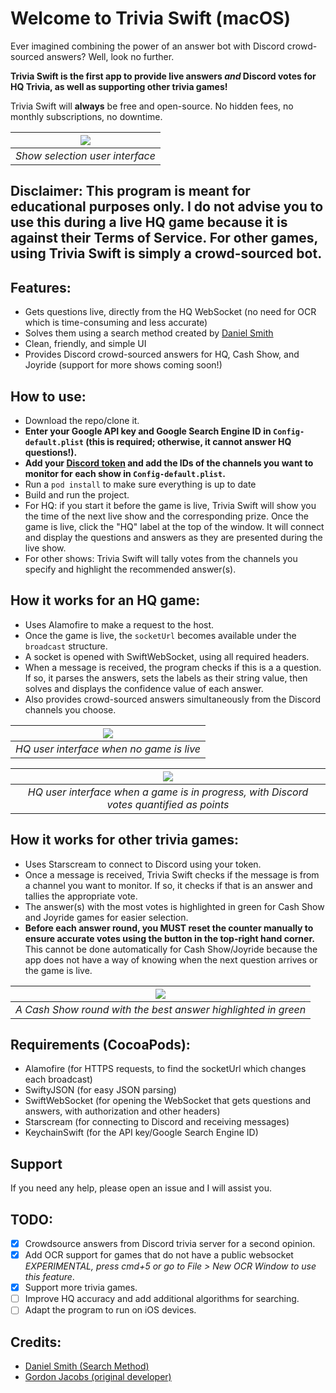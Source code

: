 # Welcome to Trivia Swift (macOS)

Ever imagined combining the power of an answer bot with Discord crowd-sourced answers? Well, look no further. 

**Trivia Swift is the first app to provide live answers *and* Discord votes for HQ Trivia, as well as supporting other trivia games!** 

Trivia Swift will **always** be free and open-source. No hidden fees, no monthly subscriptions, no downtime.

| ![](https://i.imgur.com/NKIezgd.png) | 
|:--:| 
| *Show selection user interface* |

## Disclaimer: This program is meant for educational purposes only. I do not advise you to use this during a live HQ game because it is against their Terms of Service. For other games, using Trivia Swift is simply a crowd-sourced bot.

## Features:
- Gets questions live, directly from the HQ WebSocket (no need for OCR which is time-consuming and less accurate)
- Solves them using a search method created by [Daniel Smith](https://github.com/DanielSmith1239/)
- Clean, friendly, and simple UI
- Provides Discord crowd-sourced answers for HQ, Cash Show, and Joyride (support for more shows coming soon!)

## How to use:
- Download the repo/clone it.
- **Enter your Google API key and Google Search Engine ID in `Config-default.plist` (this is required; otherwise, it cannot answer HQ questions!).**
- **Add your [Discord token](https://github.com/TheRacingLion/Discord-SelfBot/wiki/Discord-Token-Tutorial) and add the IDs of the channels you want to monitor for each show in `Config-default.plist`.**
- Run a `pod install` to make sure everything is up to date
- Build and run the project. 
- For HQ: if you start it before the game is live, Trivia Swift will show you the time of the next live show and the corresponding prize. Once the game is live, click the "HQ" label at the top of the window. It will connect and display the questions and answers as they are presented during the live show.
- For other shows: Trivia Swift will tally votes from the channels you specify and highlight the recommended answer(s).

## How it works for an HQ game:
- Uses Alamofire to make a request to the host.
- Once the game is live, the `socketUrl` becomes available under the `broadcast` structure.
- A socket is opened with SwiftWebSocket, using all required headers.
- When a message is received, the program checks if this is a a question. If so, it parses the answers, sets the labels as their string value, then solves and displays the confidence value of each answer.
- Also provides crowd-sourced answers simultaneously from the Discord channels you choose.

| ![](https://i.imgur.com/2DwlEdo.png) | 
|:--:| 
| *HQ user interface when no game is live* |

| ![](https://i.imgur.com/zLPurax.png) | 
|:--:| 
| *HQ user interface when a game is in progress, with Discord votes quantified as points* |

## How it works for other trivia games:
- Uses Starscream to connect to Discord using your token.
- Once a message is received, Trivia Swift checks if the message is from a channel you want to monitor. If so, it checks if that is an answer and tallies the appropriate vote.
- The answer(s) with the most votes is highlighted in green for Cash Show and Joyride games for easier selection.
- **Before each answer round, you MUST reset the counter manually to ensure accurate votes using the button in the top-right hand corner.** This cannot be done automatically for Cash Show/Joyride because the app does not have a way of knowing when the next question arrives or the game is live. 

| ![](https://i.imgur.com/nM6w1we.png) | 
|:--:| 
| *A Cash Show round with the best answer highlighted in green* |

## Requirements (CocoaPods):
- Alamofire (for HTTPS requests, to find the socketUrl which changes each broadcast)
- SwiftyJSON (for easy JSON parsing)
- SwiftWebSocket (for opening the WebSocket that gets questions and answers, with authorization and other headers)
- Starscream (for connecting to Discord and receiving messages) 
- KeychainSwift (for the API key/Google Search Engine ID)

## Support 

If you need any help, please open an issue and I will assist you.

## TODO:
- [x] Crowdsource answers from Discord trivia server for a second opinion.
- [x] Add OCR support for games that do not have a public websocket *EXPERIMENTAL, press cmd+5 or go to File > New OCR Window to use this feature*.
- [x] Support more trivia games.
- [ ] Improve HQ accuracy and add additional algorithms for searching.
- [ ] Adapt the program to run on iOS devices.

## Credits:
- [Daniel Smith (Search Method)](https://github.com/DanielSmith1239/)
- [Gordon Jacobs (original developer)](https://github.com/gjacobs314/HQTrivia)